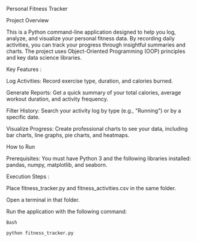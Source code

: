 Personal Fitness Tracker

Project Overview

This is a Python command-line application designed to help you log, analyze, and visualize your personal fitness data. By recording daily activities, you can track your progress through insightful summaries and charts. The project uses Object-Oriented Programming (OOP) principles and key data science libraries.

Key Features : 

  Log Activities: Record exercise type, duration, and calories burned.

  Generate Reports: Get a quick summary of your total calories, average workout duration, and activity frequency.

  Filter History: Search your activity log by type (e.g., "Running") or by a specific date.

  Visualize Progress: Create professional charts to see your data, including bar charts, line graphs, pie charts, and heatmaps.

How to Run

  Prerequisites: You must have Python 3 and the following libraries installed: pandas, numpy, matplotlib, and seaborn.

Execution Steps :

  Place fitness_tracker.py and fitness_activities.csv in the same folder.

  Open a terminal in that folder.

  Run the application with the following command:

    Bash

    python fitness_tracker.py
